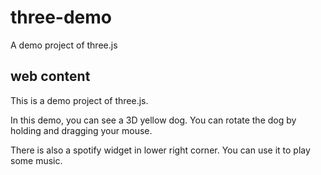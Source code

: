 # three-demo
A demo project of three.js

## web content
This is a demo project of three.js.

In this demo, you can see a 3D yellow dog. You can rotate the dog by holding and dragging your mouse.

There is also a spotify widget in lower right corner. You can use it to play some music.
